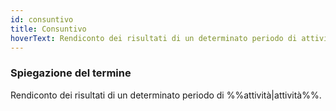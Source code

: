 ```yaml
---
id: consuntivo
title: Consuntivo
hoverText: Rendiconto dei risultati di un determinato periodo di attività.
---
```


### Spiegazione del termine

Rendiconto dei risultati di un determinato periodo di %%attività|attività%%.
